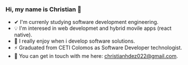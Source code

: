 ### Hi, my name is Christian 👋

<!--
**deadchri5/deadchri5** is a ✨ _special_ ✨ repository because its `README.md` (this file) appears on your GitHub profile.

Here are some ideas to get you started:

- 🔭 I’m currently working on ...
- 🌱 I’m currently learning ...
- 👯 I’m looking to collaborate on ...
- 🤔 I’m looking for help with ...
- 💬 Ask me about ...
- 📫 How to reach me: ...
- 😄 Pronouns: ...
- ⚡ Fun fact: ...
-->

- ✔ I'm currenly studying software development engineering.
- 💡  I'm interesed in web developmet and hybrid movile apps (react native).
- 🚀  I really enjoy when i develop software solutions.
- ⚡ Graduated from CETI Colomos as Software Developer technologist.
- 📩  You can get in touch with me here: christianhdez022@gmail.com.
